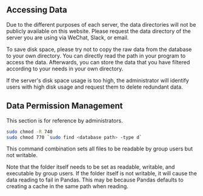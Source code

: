 ## Accessing Data

Due to the different purposes of each server, the data directories will not be publicly available on this website. Please request the data directory of the server you are using via WeChat, Slack, or email.

To save disk space, please try not to copy the raw data from the database to your own directory. You can directly read the path in your program to access the data. Afterwards, you can store the data that you have filtered according to your needs in your own directory.

If the server's disk space usage is too high, the administrator will identify users with high disk usage and request them to delete redundant data.

## Data Permission Management

This section is for reference by administrators.

```bash
sudo chmod -R 740
sudo chmod 770 `sudo find <database path> -type d`
```

This command combination sets all files to be readable by group users but not writable.

Note that the folder itself needs to be set as readable, writable, and executable by group users. If the folder itself is not writable, it will cause the data reading to fail in Pandas. This may be because Pandas defaults to creating a cache in the same path when reading.